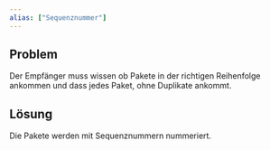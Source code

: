 ```yaml
---
alias: ["Sequenznummer"]
---
```


## Problem

Der Empfänger muss wissen ob Pakete in der richtigen Reihenfolge ankommen und dass jedes Paket, ohne Duplikate ankommt.

## Lösung

Die Pakete werden mit Sequenznummern nummeriert.
